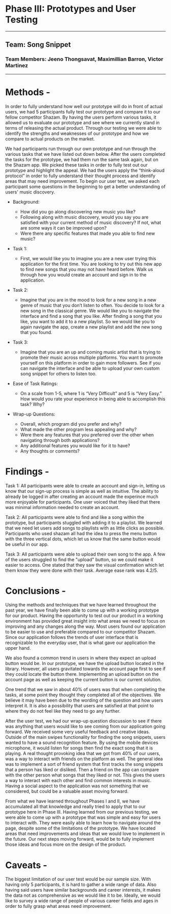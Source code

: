 # Phase III: Prototypes and User Testing
---
## Team: Song Snippet
### Team Members: Jeeno Thongsavat, Maximillian Barron, Victor Martinez
---
# Methods -

In order to fully understand how well our prototype will do in front of actual users, we had 5 participants fully test our prototype and compare it to our fellow competitor Shazam. By having the users perform various tasks, it allowed us to evaluate our prototype and see where we currently stand in terms of releasing the actual product. Through our testing we were able to identify the strengths and weaknesses of our prototype and how we compare to actual products on the market. 

We had participants run through our own prototype and run through the various tasks that we have listed out down below. After the users completed the tasks for the prototype, we had them run the same task again, but on the Shazam app. We picked these tasks in order to fully test out our prototype and highlight the appeal. We had the users apply the “think-aloud protocol” in order to fully understand their thought process and identify areas that may need improvement. To begin our user test, we asked each participant some questions in the beginning to get a better understanding of users' music discovery. 

* Background: 
    * How did you go along discovering new music you like?
    * Following along with music discovery, would you say you are satisfied with your current method of music discovery? If not, what are some ways it can be improved upon?
    * Were there any specific features that made you able to find new music? 

* Task 1: 
    * First, we would like you to imagine you are a new user trying this application for the first time. You are looking to try out this new app to find new songs that you may not have heard before. Walk us through how you would create an account and sign in to the application.

* Task 2:
    * Imagine that you are in the mood to look for a new song in a new genre of music that you don’t listen to often. You decide to look for a new song in the classical genre. We would like you to navigate the interface and find a song that you like. After finding a song that you like, you want to add it to a new playlist. So we would like you to again navigate the app, create a new playlist and add the new song that you found.

* Task 3: 
    * Imagine that you are an up and coming music artist that is trying to promote their music across multiple platforms. You want to promote yourself on this platform in order to gain more followers. See if you can navigate the interface and be able to upload your own custom song snippet for others to listen too.

* Ease of Task Ratings:
    * On a scale from 1-5, where 1 is “Very Difficult” and 5 is “Very Easy.” How would you rate your experience in being able to accomplish this task? Why?

* Wrap-up Questions:  
    * Overall, which program did you prefer and why?
    * What made the other program less appealing and why?
    * Were there any features that you preferred over the other when navigating through both applications?
    * Any additional features you would like for it to have?
    * Any thoughts or comments?

# Findings - 
Task 1: All participants were able to create an account and sign-in, letting us know that our sign-up process is simple as well as intuitive.
The ability to already be logged in after creating an account made the experince much more enjoyable for participants. One user voiced that they liked that there was minimal information needed to create an account.

Task 2: All participants were able to find and like a song within the prototype, but participants stuggled with adding it to a playlist. We learned that we need let users add songs to playlists with as little clicks as possible. Participants who used shazam all had the idea to press the menu button with the three vertical dots, which let us know that the same button would be useful in our app.

Task 3: All participants were able to upload their own song to the app. A few of the users struggled to find the "upload" button, so we could make it easier to access. One stated that they saw the visual confirmation which let them know they were done with their task. Average ease rank was 4.2/5.

# Conclusions - 
Using the methods and techniques that we have learned throughout the past year, we have finally been able to come up with a working prototype for our product. Having the opportunity to test out our product in a working environment has provided great insight into what areas we need to focus on improving and any changes along the way. Most users found our application to be easier to use and preferable compared to our competitor Shazam. Since our application follows the trends of user interface that is recognizable to the everyday user, that is what gave our application the upper hand. 

We also found a common trend in users in where they expect an upload button would be. In our prototype, we have the upload button located in the library. However, all users gravitated towards the account page first to see if they could locate the button there. Implementing an upload button on the account page as well as keeping the current button is our current solution. 

One trend that we saw in about 40% of users was that when completing the tasks, at some point they thought they completed all of the objectives. We believe it may have been due to the wording of the question and how users interpret it. It is also a possibility that users are satisfied at that point to where they do not feel like they need to go any further. 

After the user test, we had our wrap-up question discussion to see if there was anything that users would like to see coming from our application going forward. We received some very useful feedback and creative ideas. Outside of the main swipes functionality for finding the song snippets, users wanted to have a sound recognition feature. By using the mobile devices microphone, it would listen for songs then find the exact song that it is playing. A real thought provoking idea that we got from 40% of our users, was a way to interact with friends on the platform as well. The general idea was to implement a sort of friend system that first tracks the song snippets that a person has liked or disliked. Then a friend on the app can compare with the other person what songs that they liked or not. This gives the users a way to interact with each other and find common interests in music. Having a social aspect to the application was not something that we considered, but could be a valuable asset moving forward. 

From what we have learned throughout Phases I and II, we have accumulated all that knowledge and really tried to apply that to our prototype here in Phase III. Having learned from our previous testing, we were able to come up with a prototype that was simple and easy for users to interact with. They were easily able to learn how to navigate around the page, despite some of the limitations of the prototype. We have located areas that need improvements and ideas that we would love to implement in the future. Our next steps moving forward, would be to fully implement those ideas and focus more on the design of the product. 


# Caveats - 
The biggest limitation of our user test would be our sample size. With having only 5 participants, it is hard to gather a wide range of data. Also having said users have similar backgrounds and career interests, it makes the data not as comprehensive as we would like it to be. Ideally, we would like to survey a wide range of people of various career fields and ages in order to fully grasp what areas need improvement.
